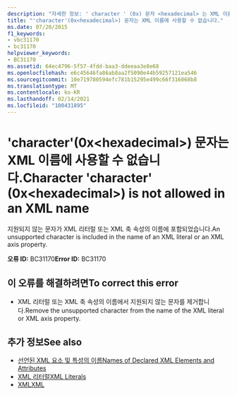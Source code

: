 ```yaml
---
description: "자세한 정보: ' character ' (0x) 문자 <hexadecimal> 는 XML 이름에 사용할 수 없습니다."
title: "'character'(0x<hexadecimal>) 문자는 XML 이름에 사용할 수 없습니다."
ms.date: 07/20/2015
f1_keywords:
- vbc31170
- bc31170
helpviewer_keywords:
- BC31170
ms.assetid: 64ec4796-5f57-4fdd-baa3-ddeeaa3e8e68
ms.openlocfilehash: e6c45646fa86ab8aa2f5090e44b59257121ea546
ms.sourcegitcommit: 10e719780594efc781b15295e499c66f316068b8
ms.translationtype: MT
ms.contentlocale: ko-KR
ms.lasthandoff: 02/14/2021
ms.locfileid: "100431895"
---
```

# <a name="character-character-0xhexadecimal-is-not-allowed-in-an-xml-name"></a><span data-ttu-id="d3d64-103">'character'(0x\<hexadecimal>) 문자는 XML 이름에 사용할 수 없습니다.</span><span class="sxs-lookup"><span data-stu-id="d3d64-103">Character 'character' (0x\<hexadecimal>) is not allowed in an XML name</span></span>

<span data-ttu-id="d3d64-104">지원되지 않는 문자가 XML 리터럴 또는 XML 축 속성의 이름에 포함되었습니다.</span><span class="sxs-lookup"><span data-stu-id="d3d64-104">An unsupported character is included in the name of an XML literal or an XML axis property.</span></span>  
  
 <span data-ttu-id="d3d64-105">**오류 ID:** BC31170</span><span class="sxs-lookup"><span data-stu-id="d3d64-105">**Error ID:** BC31170</span></span>  
  
## <a name="to-correct-this-error"></a><span data-ttu-id="d3d64-106">이 오류를 해결하려면</span><span class="sxs-lookup"><span data-stu-id="d3d64-106">To correct this error</span></span>  
  
- <span data-ttu-id="d3d64-107">XML 리터럴 또는 XML 축 속성의 이름에서 지원되지 않는 문자를 제거합니다.</span><span class="sxs-lookup"><span data-stu-id="d3d64-107">Remove the unsupported character from the name of the XML literal or XML axis property.</span></span>  
  
## <a name="see-also"></a><span data-ttu-id="d3d64-108">추가 정보</span><span class="sxs-lookup"><span data-stu-id="d3d64-108">See also</span></span>

- [<span data-ttu-id="d3d64-109">선언된 XML 요소 및 특성의 이름</span><span class="sxs-lookup"><span data-stu-id="d3d64-109">Names of Declared XML Elements and Attributes</span></span>](../programming-guide/language-features/xml/names-of-declared-xml-elements-and-attributes.md)
- [<span data-ttu-id="d3d64-110">XML 리터럴</span><span class="sxs-lookup"><span data-stu-id="d3d64-110">XML Literals</span></span>](../language-reference/xml-literals/index.md)
- [<span data-ttu-id="d3d64-111">XML</span><span class="sxs-lookup"><span data-stu-id="d3d64-111">XML</span></span>](../programming-guide/language-features/xml/index.md)
